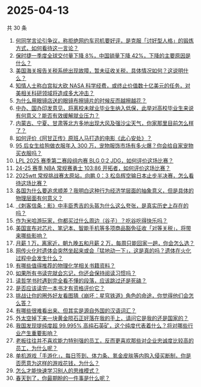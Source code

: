 # 2025-04-13

共 30 条

<!-- BEGIN ZHIHUVIDEO -->
<!-- 最后更新时间 Sun Apr 13 2025 01:08:45 GMT+0800 (China Standard Time) -->
1. [何同学言论引争议，称拒绝网约车司机要好评，是克服「讨好型人格」的锻炼方式，如何看待这一言论？](https://www.zhihu.com/question/1894307690852906444)
1. [保时捷一季度全球交付量下降 8%，中国销量下降 42%，下降的主要原因是什么？](https://www.zhihu.com/question/1893006474353017933)
1. [美国海关报告关税系统出现故障，暂未征收关税，具体情况如何？这说明什么？](https://www.zhihu.com/question/1894292226969925630)
1. [知情人士称白宫拟大砍 NASA 科学经费，或终止价值数十亿美元的任务，对美相关科研领域将造成多大冲击？](https://www.zhihu.com/question/1894164422303389163)
1. [为什么用眼镜店送的眼镜布擦镜片的时候反而越擦越花？](https://www.zhihu.com/question/14856283180)
1. [中办、国办印发意见，将离校未就业毕业生纳入低保，此举对高校毕业生来说有何意义？能否有效缓解就业压力？](https://www.zhihu.com/question/1893958213575094779)
1. [内蒙古、宁夏、甘肃等北方多地出现大风及强沙尘天气，你家那里目前怎么样了？](https://www.zhihu.com/question/1894102229381772947)
1. [如何评价《阿甘正传》原班人马打造的电影《此心安处》？](https://www.zhihu.com/question/1893806962979856475)
1. [95 后女生给狗做衣服年入 300 万，宠物服饰市场有多火爆？你会给自家宠物买衣服吗？](https://www.zhihu.com/question/1893067492865308241)
1. [LPL 2025 赛季第二赛段组内赛 BLG 0:2 JDG，如何评价这场比赛？](https://www.zhihu.com/question/1894519530035865103)
1. [24-25 赛季 NBA 常规赛勇士 103:86 开拓者，如何评价这场比赛？](https://www.zhihu.com/question/1894333385545077245)
1. [2025wtt 常规挑战赛太原站，向鹏 0：3 松岛辉空输日本止步半决赛，怎么看待这场比赛？](https://www.zhihu.com/question/1894498291359650523)
1. [各国为什么要追求顺差？我明白这种行为经济学层面的抽象意义，但是具体的物理层面有何意义？](https://www.zhihu.com/question/1893380264664736560)
1. [《刺客信条：影》中丰臣秀吉的头盔为什么这么夸张，是真实历史上存在的吗？](https://www.zhihu.com/question/15768871458)
1. [作为米哈游玩家，你都买过什么周边（谷子）？吃谷吃得快乐吗？](https://www.zhihu.com/question/14111231926)
1. [美国宣布对芯片、笔记本、智能手机等多项商品豁免征收「对等关税」，将带来哪些影响？](https://www.zhihu.com/question/1894513123085476692)
1. [月薪 1 万，离家近，朝九晚五和月薪 2 万，每周只能回家一趟，你会怎么选？](https://www.zhihu.com/question/1893615780035289817)
1. [网传火化时遗体会突然坐起来或会「猛地动一下」，这是真的吗？遗体在火化过程中会发生什么？](https://www.zhihu.com/question/1891542350364370748)
1. [有哪些值得推荐的物理化学相关书籍资料？](https://www.zhihu.com/question/25949831)
1. [如果所有书读完就会忘记，你还会保持阅读习惯吗？](https://www.zhihu.com/question/1894013995997946465)
1. [读哲学书时遇到完全看不懂的段落，应该跳过还是死磕？](https://www.zhihu.com/question/1894016864948019515)
1. [是否应该读完一本书才有资格评价它？](https://www.zhihu.com/question/1894014851711459479)
1. [挑战让你的圈外好友看图猜《崩坏：星穹铁道》角色的命途，你觉得他们会怎么答？](https://www.zhihu.com/question/1892538035280802710)
1. [有哪些很难看出来、但其实是源自外国的汉语词汇？](https://www.zhihu.com/question/23571942)
1. [外太空掉下来一块黄金陨石正好落在我的手上，请问它是我的还是国家的？](https://www.zhihu.com/question/1893300089268699551)
1. [我国发现提纯度超 99.995% 高纯石英矿，这个纯度代表着什么？将对哪些行业产生重要影响？](https://www.zhihu.com/question/1893628498519745415)
1. [老板往往并不喜欢能力特别强的员工，反而更喜欢那些对企业忠诚度比较高的员工，为什么呢？](https://www.zhihu.com/question/1894063512625587213)
1. [单机游戏「手游化」，每日签到、体力条、氪金皮肤等内购入侵买断制，你是否愿意为这样的游戏花钱，为什么？](https://www.zhihu.com/question/1893805006899094952)
1. [怎么才能快速学习别人的思维模式？](https://www.zhihu.com/question/292262821)
1. [春天到了，你最期盼的一件事是什么呢？](https://www.zhihu.com/question/14472278050)
<!-- END ZHIHUVIDEO -->
